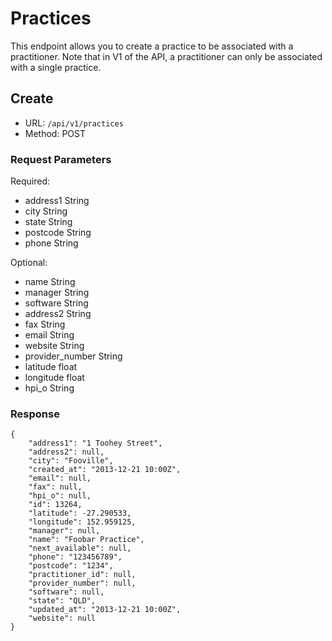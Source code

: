 # Practices
This endpoint allows you to create a practice to be associated with a practitioner.
Note that in V1 of the API, a practitioner can only be associated with a single practice.

## Create
* URL: ```/api/v1/practices```
* Method: POST

### Request Parameters

Required:
* address1 String
* city String
* state String
* postcode String
* phone String

Optional:
* name String
* manager String
* software String
* address2 String
* fax String
* email String
* website String
* provider_number String
* latitude float
* longitude float
* hpi_o String

### Response

```
{
    "address1": "1 Toohey Street",
    "address2": null,
    "city": "Fooville",
    "created_at": "2013-12-21 10:00Z",
    "email": null,
    "fax": null,
    "hpi_o": null,
    "id": 13264,
    "latitude": -27.290533,
    "longitude": 152.959125,
    "manager": null,
    "name": "Foobar Practice",
    "next_available": null,
    "phone": "123456789",
    "postcode": "1234",
    "practitioner_id": null,
    "provider_number": null,
    "software": null,
    "state": "QLD",
    "updated_at": "2013-12-21 10:00Z",
    "website": null
}
```
